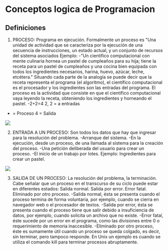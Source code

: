   # Conceptos logica de Programacion  
 ## Definiciones 
 1. PROCESO:
Programa en ejecución. Formalmente un proceso es "Una unidad de actividad que se caracteriza por la ejecución de una secuencia de instrucciones, un estado actual, y un conjunto de recursos del sistema asociados
Ejemplo:
-"Un científico computacional con mente culinaria hornea un pastel de cumpleaños para su hija; tiene la receta para un pastel de cumpleaños y una cocina bien equipada con todos los ingredientes necesarios, harina, huevo, azúcar, leche, etcétera." Situando cada parte de la analogía se puede decir que la receta representa el programa (el algoritmo), el científico computacional es el procesador y los ingredientes son las entradas del programa. El proceso es la actividad que consiste en que el científico computacional vaya leyendo la receta, obteniendo los ingredientes y horneando el pastel.
-2+2=4
2, 2 = a entradas
+ = Proceso
4 = Salida

![](https://software1278.webnode.es/_files/200000038-1885c197fc/1.jpg)

2. ENTRADA A UN PROCESO:
Son todos los datos que hay que ingresar para la resolución del problema.
-Arranque del sistema.
-En la ejecución, desde un proceso, de una llamada al sistema para la creación del proceso.
-Una petición deliberada del usuario para crear un proceso.
-El inicio de un trabajo por lotes.
Ejemplo: Ingredientes para crear un pastel.

![](https://software1278.webnode.es/_files/200000039-0f1fc1019e/2.jpg)

3. SALIDA DE UN PROCESO:
La resolución del problema, la terminación. Cabe señalar que un proceso en el transcurso de su ciclo puede estar en diferentes estados:
Salida normal.
Salida por error.
Error fatal.
Eliminado por otro proceso.
-Salida normal, ésta se presenta cuando el proceso termina de forma voluntaria, por ejemplo, cuando se cierra en navegador web o el procesador de textos.
-Salida por error, ésta se presenta cuando el proceso tiene que salir debido a insuficiencia de datos, por ejemplo, cuando solicita un archivo que no existe.
-Error fatal, éste sucede por un error en el programa, como las divisiones entre 0 o requerimiento de memoria inaccesible.
-Eliminado por otro proceso, éste es sumamente útil cuando un proceso se queda colgado, es decir, sin terminar, pero tampoco responde. En Unix un ejemplo es cuando se utiliza el comando kill para terminar procesos abruptamente.


